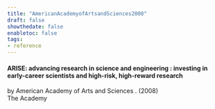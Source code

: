 ```yaml
---
title: "AmericanAcademyofArtsandSciences2008"
draft: false
showthedate: false
enabletoc: false
tags:
- reference
---
```


#### **ARISE: advancing research in science and engineering : investing in early-career scientists and high-risk, high-reward research**     
by American Academy of Arts and Sciences . (2008)         
The Academy      


